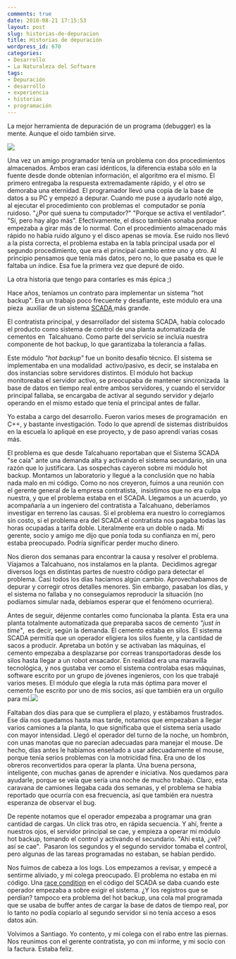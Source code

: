 ```yaml
---
comments: true
date: 2010-08-21 17:15:53
layout: post
slug: historias-de-depuracion
title: Historias de depuración
wordpress_id: 670
categories:
- Desarrollo
- La Naturaleza del Software
tags:
- Depuración
- desarrollo
- experiencia
- historias
- programación
---
```


La mejor herramienta de depuración de un programa (debugger) es la mente. Aunque el oido también sirve.

![](http://www.lnds.net/blog/wp-content/uploads/2010/08/debugger-300x242.jpg)

Una vez un amigo programador tenía un problema con dos procedimientos almacenados. Ambos eran casi idénticos, la diferencia estaba sólo en la fuente desde donde obtenían información, el algoritmo era el mismo. El primero entregaba la respuesta extremadamente rápido, y el otro se demoraba una eternidad. El programador llevó una copia de la base de datos a su PC y empezó a depurar. Cuando me puse a ayudarlo noté algo, al ejecutar el procedimiento con problemas el  computador se ponía ruidoso. "¿Por qué suena tu computador?" "Porque se activa el ventilador". "Sí, pero hay algo más". Efectivamente, el disco también sonaba porque empezaba a girar más de lo normal. Con el procedimiento almacenado más rápido no había ruido alguno y el disco apenas se movía. Ese ruido nos llevó a la pista correcta, el problema estaba en la tabla principal usada por el segundo procedimiento, que era el principal cambio entre uno y otro. Al principio pensamos que tenía más datos, pero no, lo que pasaba es que le faltaba un índice. Esa fue la primera vez que depuré de oido.

La otra historia que tengo para contarles es más épica ;)

Hace años, teníamos un contrato para implementar un sistema "hot backup". Era un trabajo poco frecuente y desafiante, este módulo era una pieza  auxiliar de un sistema [SCADA ](http://es.wikipedia.org/wiki/SCADA)más grande.

El contratista principal, y desarrollador del sistema SCADA, había colocado el producto como sistema de control de una planta automatizada de cementos en  Talcahuano. Como parte del servicio se incluía nuestra componente de hot backup, lo que garantizaba la tolerancia a fallas.

Este módulo _"hot backup"_ fue un bonito desafío técnico. El sistema se implementaba en una modalidad  activo/pasivo, es decir, se instalaba en dos instancias sobre servidores distintos. El módulo hot backup monitoreaba el servidor activo, se preocupaba de mantener sincronizada  la base de datos en tiempo real entre ambos servidores, y cuando el servidor principal fallaba, se encargaba de activar al segundo servidor y dejarlo operando en el mismo estado que tenía el principal antes de fallar.

Yo estaba a cargo del desarrollo. Fueron varios meses de programación  en C++, y bastante investigación. Todo lo que aprendí de sistemas distribuidos en la escuela lo apliqué en ese proyecto, y de paso aprendí varias cosas más.

El problema es que desde Talcahuano reportaban que el Sistema SCADA "se caía" ante una demanda alta y activando el sistema secundario, sin una razón que lo justificara. Las sospechas cayeron sobre mi módulo hot backup. Montamos un laboratorio y llegué a la conclusión que no había nada malo en mi código. Como no nos creyeron, fuimos a una reunión con el gerente general de la empresa contratista,  insistimos que no era culpa nuestra, y que el problema estaba en el SCADA. Llegamos a un acuerdo, yo acompañaría a un ingeniero del contratista a Talcahuano, deberíamos investigar en terreno las causas. Si el problema era nuestro lo corregíamos sin costo, si el problema era del SCADA el contratista nos pagaba todas las horas ocupadas a tarifa doble. Literalmente era un doble o nada. Mi gerente, socio y amigo me dijo que ponía toda su confianza en mí, pero estaba preocupado. Podría significar perder mucho dinero.

Nos dieron dos semanas para encontrar la causa y resolver el problema. Viajamos a Talcahuano, nos instalamos en la planta.  Decidimos agregar diversos logs en distintas partes de nuestro código para detectar el problema. Casi todos los días hacíamos algún cambio. Aprovechabamos de depurar y corregir otros detalles menores. Sin embargo, pasaban los días, y el sistema no fallaba y no conseguíamos reproducir la situación (no podíamos simular nada, debíamos esperar que el fenómeno ocurriera).

Antes de seguir, déjenme contarles como funcionaba la planta. Esta era una planta totalmente automatizada que preparaba sacos de cemento _"just in time"_,  es decir, según la demanda. El cemento estaba en silos. El sistema SCADA permitía que un operador eligiera los silos fuente, y la cantidad de sacos a producir. Apretaba un botón y se activaban las máquinas, el cemento empezaba a desplazarse por correas transportadoras desde los silos hasta llegar a un robot ensacador. En realidad era una maravilla tecnológica, y nos gustaba ver como el sistema controlaba esas máquinas, software escrito por un grupo de jóvenes ingenieros, con los que trabajé varios meses. El módulo que elegía la ruta más óptima para mover el cemento fue escrito por uno de mis socios, así que también era un orgullo para mí.[![](http://www.lnds.net/blog/wp-content/uploads/2010/08/planta.jpg)](http://www.lnds.net/blog/wp-content/uploads/2010/08/planta.jpg)

Faltaban dos días para que se cumpliera el plazo, y estábamos frustrados. Ese día nos quedamos hasta mas tarde, notamos que empezaban a llegar varios camiones a la planta, lo que significaba que el sistema sería usado con mayor intensidad. Llegó el operador del turno de la noche, un hombrón, con unas manotas que no parecían adecuadas para manejar el mouse. De hecho, días antes le habíamos enseñado a usar adecuadamente el mouse, porque tenía serios problemas con la motricidad fina. Era uno de los obreros reconvertidos para operar la planta. Una buena persona, inteligente, con muchas ganas de aprender e iniciativa. Nos quedamos para ayudarle, porque se veía que sería una noche de mucho trabajo. Claro, esta caravana de camiones llegaba cada dos semanas, y el problema se había reportado que ocurría con esa frecuencia, así que también era nuestra esperanza de observar el bug.

De repente notamos que el operador empezaba a programar una gran cantidad de cargas. Un click tras otro, en rápida secuencia. Y ahí, frente a nuestros ojos, el servidor principal se cae, y empieza a operar mi módulo hot backup, tomando el control y activando el secundario. "Ahí está, ¿vé? así se cae".  Pasaron los segundos y el segundo servidor tomaba el control, pero algunas de las tareas programadas no estaban, se habían perdido.

Nos fuimos de cabeza a los logs. Los empezamos a revisar, y empecé a sentirme aliviado, y mi colega preocupado. El problema no estaba en mi código. Una [race condition](http://es.wikipedia.org/wiki/Condici%C3%B3n_de_carrera) en el código del SCADA se daba cuando este operador empezaba a sobre exigir el sistema. ¿Y los registros que se perdían? tampoco era problema del hot backup, una cola mal programada que se usaba de buffer antes de cargar la base de datos de tiempo real, por lo tanto no podía copiarlo al segundo servidor si no tenía acceso a esos datos aún.

Volvimos a Santiago. Yo contento, y mi colega con el rabo entre las piernas. Nos reunimos con el gerente contratista, yo con mi informe, y mi socio con la factura. Estaba feliz.
